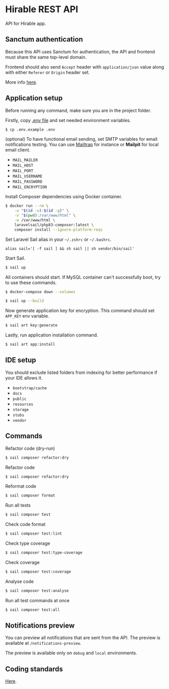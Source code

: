 # Hirable REST API

API for Hirable app.

## Sanctum authentication

Because this API uses Sanctum for authentication, the API and frontend must share the same
top-level domain.

Frontend should also send `Accept` header with `application/json` value along with either `Referer`
or `Origin` header set.

More info [here](https://laravel.com/docs/10.x/sanctum#spa-authentication).

## Application setup

Before running any command, make sure you are in the project folder.

Firstly, copy [.env file](./.env.example) and set needed environment variables.

```bash
$ cp .env.example .env
```

(optional) To have functional email sending, set SMTP variables for email notifications testing. You can use [Mailtrap](https://mailtrap.io/) for
instance or **Mailpit** for local email client.

- `MAIL_MAILER`
- `MAIL_HOST`
- `MAIL_PORT`
- `MAIL_USERNAME`
- `MAIL_PASSWORD`
- `MAIL_ENCRYPTION`

Install Composer dependencies using Docker container.

```bash
$ docker run --rm \
    -u "$(id -u):$(id -g)" \
    -v "$(pwd):/var/www/html" \
    -w /var/www/html \
    laravelsail/php83-composer:latest \
    composer install --ignore-platform-reqs
```

Set Laravel Sail alias in your `~/.zshrc` or `~/.bashrc`.

```text
alias sail='[ -f sail ] && sh sail || sh vendor/bin/sail'
```

Start Sail.

```bash
$ sail up
```

All containers should start. If MySQL container can't successfully boot, try to use these commands.

```bash
$ docker-compose down --volumes

$ sail up --build
```

Now generate application key for encryption. This command should set `APP_KEY` env variable.

```bash
$ sail art key:generate
```

Lastly, run application installation command.

```bash
$ sail art app:install
```

## IDE setup

You should exclude listed folders from indexing for better performance if your IDE allows it.

- `bootstrap/cache`
- `docs`
- `public`
- `resources`
- `storage`
- `stubs`
- `vendor`

## Commands

Refactor code (dry-run)

```bash
$ sail composer refactor:dry
```

Refactor code

```bash
$ sail composer refactor:dry
```

Reformat code

```bash
$ sail composer format
```

Run all tests

```bash
$ sail composer test
```

Check code format

```bash
$ sail composer test:lint
```

Check type coverage

```bash
$ sail composer test:type-coverage
```

Check coverage

```bash
$ sail composer test:coverage
```

Analyse code

```bash
$ sail composer test:analyse
```

Run all test commands at once

```bash
$ sail composer test:all
```

## Notifications preview

You can preview all notifications that are sent from the API. The preview is available
at `/notifications-preview`.

The preview is available only on `debug` and `local` environments.

## Coding standards

[Here](docs/standards/index.md).
